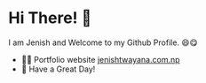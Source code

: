 # Hi There! 👋

I am Jenish and Welcome to my Github Profile. 😄😋  
- 👩‍💻 Portfolio website [jenishtwayana.com.np](https://znis.github.io/personal-portfolio/)
- 🌻 Have a Great Day!

